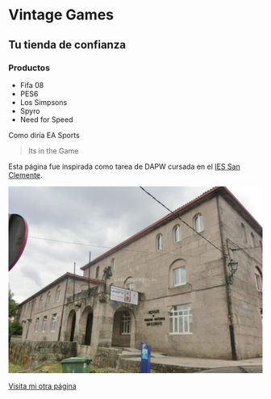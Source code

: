 # Vintage Games
## Tu tienda de confianza


### Productos
- Fifa 08
- PES6
- Los Simpsons
- Spyro
- Need for Speed

Como diría EA Sports
>Its in the Game

Esta página fue inspirada como tarea de DAPW cursada en el [IES San Clemente](https://iessanclemente.net).

![IES San Clemente](/ies.jpg)

[Visita mi otra página](http://github.com)
